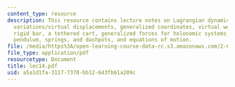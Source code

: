 ```yaml
---
content_type: resource
description: This resource contains lecture notes on Lagrangian dynamics, admissible
  variations/virtual displacements, generalized coordinates, virtual work, a hanging
  rigid bar, a tethered cart, generalized forces for holonomic systems, a cart with
  pendulum, springs, and dashpots, and equations of motion.
file: /media/https%3A/open-learning-course-data-rc.s3.amazonaws.com/2-003j-dynamics-and-control-i-spring-2007/a5a1d1fa31177370bb12643fb61a209c_lec14.pdf
file_type: application/pdf
resourcetype: Document
title: lec14.pdf
uid: a5a1d1fa-3117-7370-bb12-643fb61a209c
---
```

